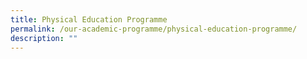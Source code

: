 ```yaml
---
title: Physical Education Programme
permalink: /our-academic-programme/physical-education-programme/
description: ""
---
```

